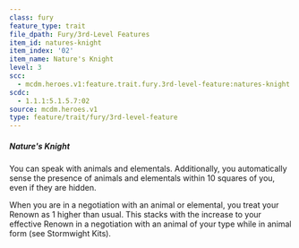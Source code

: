 ```yaml
---
class: fury
feature_type: trait
file_dpath: Fury/3rd-Level Features
item_id: natures-knight
item_index: '02'
item_name: Nature's Knight
level: 3
scc:
  - mcdm.heroes.v1:feature.trait.fury.3rd-level-feature:natures-knight
scdc:
  - 1.1.1:5.1.5.7:02
source: mcdm.heroes.v1
type: feature/trait/fury/3rd-level-feature
---
```


##### Nature's Knight

You can speak with animals and elementals. Additionally, you automatically sense the presence of animals and elementals within 10 squares of you, even if they are hidden.

When you are in a negotiation with an animal or elemental, you treat your Renown as 1 higher than usual. This stacks with the increase to your effective Renown in a negotiation with an animal of your type while in animal form (see Stormwight Kits).
